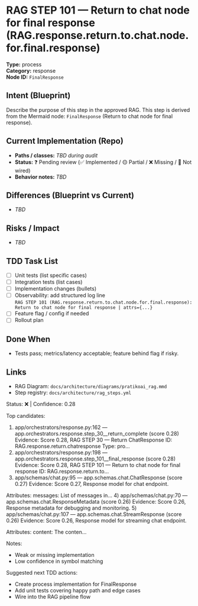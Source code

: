 # RAG STEP 101 — Return to chat node for final response (RAG.response.return.to.chat.node.for.final.response)

**Type:** process  
**Category:** response  
**Node ID:** `FinalResponse`

## Intent (Blueprint)
Describe the purpose of this step in the approved RAG. This step is derived from the Mermaid node: `FinalResponse` (Return to chat node for final response).

## Current Implementation (Repo)
- **Paths / classes:** _TBD during audit_
- **Status:** ❓ Pending review (✅ Implemented / 🟡 Partial / ❌ Missing / 🔌 Not wired)
- **Behavior notes:** _TBD_

## Differences (Blueprint vs Current)
- _TBD_

## Risks / Impact
- _TBD_

## TDD Task List
- [ ] Unit tests (list specific cases)
- [ ] Integration tests (list cases)
- [ ] Implementation changes (bullets)
- [ ] Observability: add structured log line  
  `RAG STEP 101 (RAG.response.return.to.chat.node.for.final.response): Return to chat node for final response | attrs={...}`
- [ ] Feature flag / config if needed
- [ ] Rollout plan

## Done When
- Tests pass; metrics/latency acceptable; feature behind flag if risky.

## Links
- RAG Diagram: `docs/architecture/diagrams/pratikoai_rag.mmd`
- Step registry: `docs/architecture/rag_steps.yml`


<!-- AUTO-AUDIT:BEGIN -->
Status: ❌  |  Confidence: 0.28

Top candidates:
1) app/orchestrators/response.py:162 — app.orchestrators.response.step_30__return_complete (score 0.28)
   Evidence: Score 0.28, RAG STEP 30 — Return ChatResponse
ID: RAG.response.return.chatresponse
Type: pro...
2) app/orchestrators/response.py:198 — app.orchestrators.response.step_101__final_response (score 0.28)
   Evidence: Score 0.28, RAG STEP 101 — Return to chat node for final response
ID: RAG.response.return.to...
3) app/schemas/chat.py:95 — app.schemas.chat.ChatResponse (score 0.27)
   Evidence: Score 0.27, Response model for chat endpoint.

Attributes:
    messages: List of messages in...
4) app/schemas/chat.py:70 — app.schemas.chat.ResponseMetadata (score 0.26)
   Evidence: Score 0.26, Response metadata for debugging and monitoring.
5) app/schemas/chat.py:107 — app.schemas.chat.StreamResponse (score 0.26)
   Evidence: Score 0.26, Response model for streaming chat endpoint.

Attributes:
    content: The conten...

Notes:
- Weak or missing implementation
- Low confidence in symbol matching

Suggested next TDD actions:
- Create process implementation for FinalResponse
- Add unit tests covering happy path and edge cases
- Wire into the RAG pipeline flow
<!-- AUTO-AUDIT:END -->